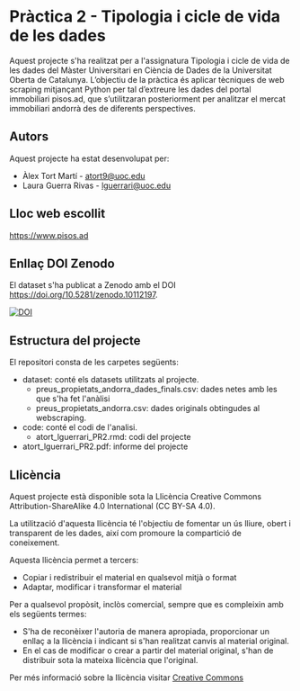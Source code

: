 # Pràctica 2 - Tipologia i cicle de vida de les dades

Aquest projecte s'ha realitzat per a l'assignatura Tipologia i cicle de vida de les dades del Màster Universitari en Ciència de Dades de la Universitat Oberta de Catalunya. L’objectiu de la pràctica és aplicar tècniques de web scraping mitjançant Python per tal d’extreure les dades del portal immobiliari pisos.ad, que s’utilitzaran posteriorment per analitzar el mercat immobiliari andorrà des de diferents perspectives. 

## Autors
Aquest projecte ha estat desenvolupat per:
* Àlex Tort Martí - atort9@uoc.edu
* Laura Guerra Rivas - lguerrari@uoc.edu

## Lloc web escollit

https://www.pisos.ad

## Enllaç DOI Zenodo

El dataset s'ha publicat a Zenodo amb el DOI https://doi.org/10.5281/zenodo.10112197. 

[![DOI](https://zenodo.org/badge/DOI/10.5281/zenodo.10112197.svg)](https://doi.org/10.5281/zenodo.10112197)

## Estructura del projecte

El repositori consta de les carpetes següents:
* dataset: conté els datasets utilitzats al projecte.
  * preus_propietats_andorra_dades_finals.csv: dades netes amb les que s'ha fet l'anàlisi
  * preus_propietats_andorra.csv: dades originals obtingudes al webscraping.
* code: conté el codi de l'analisi.
  *  atort_lguerrari_PR2.rmd: codi del projecte
* atort_lguerrari_PR2.pdf: informe del projecte

## Llicència
Aquest projecte està disponible sota la Llicència Creative Commons Attribution-ShareAlike 4.0 International (CC BY-SA 4.0). 

La utilització d'aquesta llicència té l'objectiu de fomentar un ús lliure, obert i transparent de les dades, així com promoure la compartició de coneixement.

Aquesta llicència permet a tercers:

* Copiar i redistribuir el material en qualsevol mitjà o format
* Adaptar, modificar i transformar el material

Per a qualsevol propòsit, inclòs comercial, sempre que es compleixin amb els següents termes:

* S'ha de reconèixer l'autoria de manera apropiada, proporcionar un enllaç a la llicència i indicant si s'han realitzat canvis al material original.
* En el cas de modificar o crear a partir del material original, s'han de distribuir sota la mateixa llicència que l'original.

Per més informació sobre la llicència visitar [Creative Commons](https://creativecommons.org/licenses/by-sa/4.0/deed.es)
